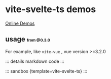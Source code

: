 # vite-svelte-ts demos

[Online Demos](https://sandpack-vue3.js-bridge.com/?path=/story/presets-template--vite-svelte-ts)

## usage <small style="font-size: 12px; color: var(--vp-c-green);">from @0.3.0</small>

For example, like `vite-vue` , vue version >=3.2.0

<script setup>
import vitesvelteTs from '../codes/vite-templates/vite-svelte-ts.ts';
</script>

::: details markdown code
<CodePanel :value="vitesvelteTs" />
:::

::: sandbox {template=vite-svelte-ts}
:::
